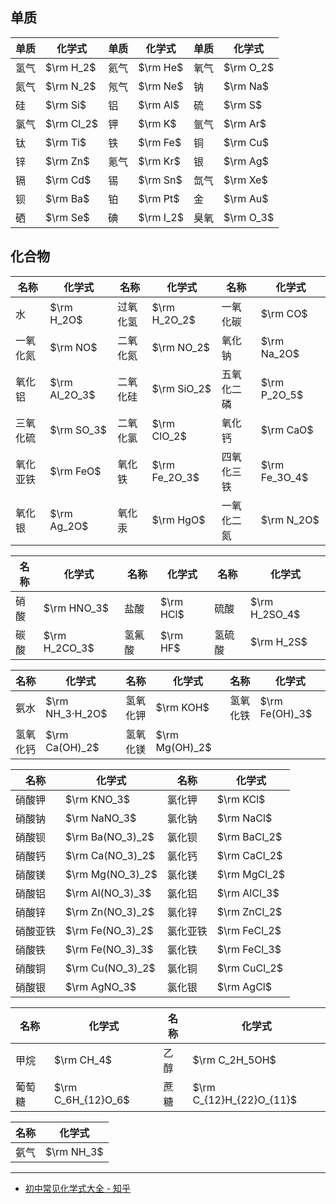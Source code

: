 ## 单质

| 单质 | 化学式     | 单质 | 化学式    | 单质 | 化学式    |
| ---- | ---------- | ---- | --------- | ---- | --------- |
| 氢气 | $\rm H_2$  | 氦气 | $\rm He$  | 氧气 | $\rm O_2$ |
| 氮气 | $\rm N_2$  | 氖气 | $\rm Ne$  | 钠   | $\rm Na$  |
| 硅   | $\rm Si$   | 铝   | $\rm Al$  | 硫   | $\rm S$   |
| 氯气 | $\rm Cl_2$ | 钾   | $\rm K$   | 氩气 | $\rm Ar$  |
| 钛   | $\rm Ti$   | 铁   | $\rm Fe$  | 铜   | $\rm Cu$  |
| 锌   | $\rm Zn$   | 氪气 | $\rm Kr$  | 银   | $\rm Ag$  |
| 镉   | $\rm Cd$   | 锡   | $\rm Sn$  | 氙气 | $\rm Xe$  |
| 钡   | $\rm Ba$   | 铂   | $\rm Pt$  | 金   | $\rm Au$  |
| 硒   | $\rm Se$   | 碘   | $\rm I_2$ | 臭氧 | $\rm O_3$ |

## 化合物

| 名称     | 化学式        | 名称     | 化学式        | 名称       | 化学式        |
| -------- | ------------- | -------- | ------------- | ---------- | ------------- |
| 水       | $\rm H_2O$    | 过氧化氢 | $\rm H_2O_2$  | 一氧化碳   | $\rm CO$      |
| 一氧化氮 | $\rm NO$      | 二氧化氮 | $\rm NO_2$    | 氧化钠     | $\rm Na_2O$   |
| 氧化铝   | $\rm Al_2O_3$ | 二氧化硅 | $\rm SiO_2$   | 五氧化二磷 | $\rm P_2O_5$  |
| 三氧化硫 | $\rm SO_3$    | 二氧化氯 | $\rm ClO_2$   | 氧化钙     | $\rm CaO$     |
| 氧化亚铁 | $\rm FeO$     | 氧化铁   | $\rm Fe_2O_3$ | 四氧化三铁 | $\rm Fe_3O_4$ |
| 氧化银   | $\rm Ag_2O$   | 氧化汞   | $\rm HgO$     | 一氧化二氮 | $\rm N_2O$    |

| 名称 | 化学式        | 名称   | 化学式    | 名称   | 化学式        |
| ---- | ------------- | ------ | --------- | ------ | ------------- |
| 硝酸 | $\rm HNO_3$   | 盐酸   | $\rm HCl$ | 硫酸   | $\rm H_2SO_4$ |
| 碳酸 | $\rm H_2CO_3$ | 氢氟酸 | $\rm HF$  | 氢硫酸 | $\rm H_2S$    |

| 名称     | 化学式          | 名称     | 化学式         | 名称     | 化学式         |
| -------- | --------------- | -------- | -------------- | -------- | -------------- |
| 氨水     | $\rm NH_3·H_2O$ | 氢氧化钾 | $\rm KOH$      | 氢氧化铁 | $\rm Fe(OH)_3$ |
| 氢氧化钙 | $\rm Ca(OH)_2$  | 氢氧化镁 | $\rm Mg(OH)_2$ |          |                |

| 名称     | 化学式           | 名称     | 化学式       |
| -------- | ---------------- | -------- | ------------ |
| 硝酸钾   | $\rm KNO_3$      | 氯化钾   | $\rm KCl$    |
| 硝酸钠   | $\rm NaNO_3$     | 氯化钠   | $\rm NaCl$   |
| 硝酸钡   | $\rm Ba(NO_3)_2$ | 氯化钡   | $\rm BaCl_2$ |
| 硝酸钙   | $\rm Ca(NO_3)_2$ | 氯化钙   | $\rm CaCl_2$ |
| 硝酸镁   | $\rm Mg(NO_3)_2$ | 氯化镁   | $\rm MgCl_2$ |
| 硝酸铝   | $\rm Al(NO_3)_3$ | 氯化铝   | $\rm AlCl_3$ |
| 硝酸锌   | $\rm Zn(NO_3)_2$ | 氯化锌   | $\rm ZnCl_2$ |
| 硝酸亚铁 | $\rm Fe(NO_3)_2$ | 氯化亚铁 | $\rm FeCl_2$ |
| 硝酸铁   | $\rm Fe(NO_3)_3$ | 氯化铁   | $\rm FeCl_3$ |
| 硝酸铜   | $\rm Cu(NO_3)_2$ | 氯化铜   | $\rm CuCl_2$ |
| 硝酸银   | $\rm AgNO_3$     | 氯化银   | $\rm AgCl$   |

| 名称   | 化学式             | 名称 | 化学式                   |
| ------ | ------------------ | ---- | ------------------------ |
| 甲烷   | $\rm CH_4$         | 乙醇 | $\rm C_2H_5OH$           |
| 葡萄糖 | $\rm C_6H_{12}O_6$ | 蔗糖 | $\rm C_{12}H_{22}O_{11}$ |

| 名称 | 化学式     |
| ---- | ---------- |
| 氨气 | $\rm NH_3$ |

---

- [初中常见化学式大全 - 知乎](https://zhuanlan.zhihu.com/p/265632193)
